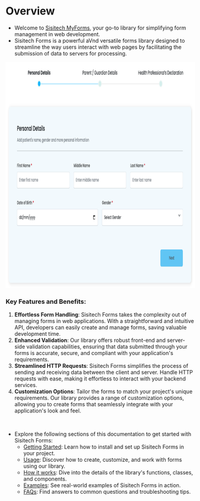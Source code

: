 # Overview

- Welcome to [Sisitech MyForms](https://github.com/orgs/sisitech/packages/npm/package/myform), your go-to library for simplifying form management in web development. 
- Sisitech Forms is a powerful aVnd versatile forms library designed to streamline the way users interact with web pages by facilitating the submission of data to servers for processing. 

<img src="./../../images/myforms/multi-form.png" height="600" width="1000">

### Key Features and Benefits:

1. **Effortless Form Handling**: Sisitech Forms takes the complexity out of managing forms in web applications. With a straightforward and intuitive API, developers can easily create and manage forms, saving valuable development time.
2. **Enhanced Validation**: Our library offers robust front-end and server-side validation capabilities, ensuring that data submitted through your forms is accurate, secure, and compliant with your application's requirements.
3. **Streamlined HTTP Requests**: Sisitech Forms simplifies the process of sending and receiving data between the client and server. Handle HTTP requests with ease, making it effortless to interact with your backend services.
4. **Customization Options**: Tailor the forms to match your project's unique requirements. Our library provides a range of customization options, allowing you to create forms that seamlessly integrate with your application's look and feel.

<br>

- Explore the following sections of this documentation to get started with Sisitech Forms:
  - [Getting Started](../myForms/gettingStarted.md): Learn how to install and set up Sisitech Forms in your project.
  - [Usage](../myForms/usage.md): Discover how to create, customize, and work with forms using our library.
  - [How it works](../myForms//howItWorks.md): Dive into the details of the library's functions, classes, and components.
  - [Examples](../myForms/examples.md): See real-world examples of Sisitech Forms in action.
  - [FAQs](../myForms/faqs.md): Find answers to common questions and troubleshooting tips.